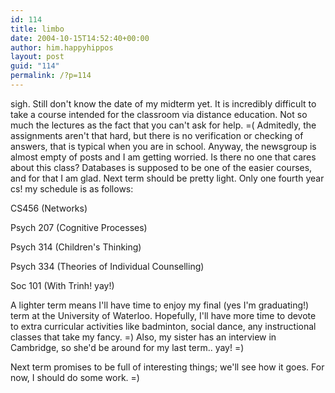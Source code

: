```yaml
---
id: 114
title: limbo
date: 2004-10-15T14:52:40+00:00
author: him.happyhippos
layout: post
guid: "114"
permalink: /?p=114
---
```

sigh. Still don't know the date of my midterm yet. It is incredibly difficult to take a course intended for the classroom via distance education. Not so much the lectures as the fact that you can't ask for help. =( Admitedly, the assignments aren't that hard, but there is no verification or checking of answers, that is typical when you are in school. Anyway, the newsgroup is almost empty of posts and I am getting worried. Is there no one that cares about this class? Databases is supposed to be one of the easier courses, and for that I am glad. Next term should be pretty light. Only one fourth year cs! my schedule is as follows:

CS456 (Networks)
  
  
Psych 207 (Cognitive Processes)
  
  
Psych 314 (Children's Thinking)
  
  
Psych 334 (Theories of Individual Counselling)
  
  
Soc 101 (With Trinh! yay!)

A lighter term means I'll have time to enjoy my final (yes I'm graduating!) term at the University of Waterloo. Hopefully, I'll have more time to devote to extra curricular activities like badminton, social dance, any instructional classes that take my fancy. =) Also, my sister has an interview in Cambridge, so she'd be around for my last term.. yay! =)

Next term promises to be full of interesting things; we'll see how it goes. For now, I should do some work. =)